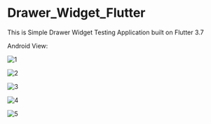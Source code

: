 # Drawer_Widget_Flutter

This is Simple Drawer Widget Testing Application built on Flutter 3.7

Android View:

![1](https://user-images.githubusercontent.com/98497929/226061746-125eace4-dda6-46a6-9362-46cfe67f8643.PNG)

![2](https://user-images.githubusercontent.com/98497929/226061756-3bf8d878-5799-4b9b-9f74-2c84299ca110.PNG)

![3](https://user-images.githubusercontent.com/98497929/226061762-c168ac37-9da7-4788-98e4-5a6dc097ddbb.PNG)

![4](https://user-images.githubusercontent.com/98497929/226061771-f4baf421-079c-40a6-a850-801fa602e913.PNG)

![5](https://user-images.githubusercontent.com/98497929/226061779-400b19bc-10bd-4329-90f7-d1e99a560474.PNG)

